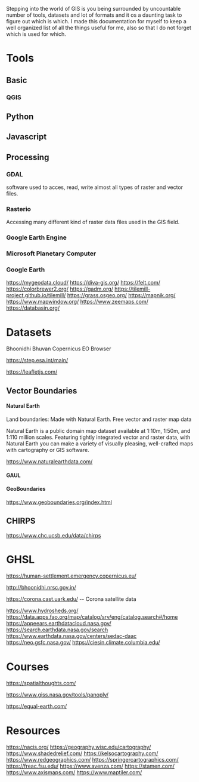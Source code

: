 Stepping into the world of GIS is you being surrounded by uncountable number of tools, datasets and lot of formats and it os a daunting task to figure out which is which. I made this documentation for myself to keep a well organized list of all the things useful for me, also so that I  do not forget which is used for which.
# Tools

## Basic
### QGIS

## Python

## Javascript

## Processing

### GDAL
software used to acces, read, write almost all types of raster and vector files.
### Rasterio
Accessing many different kind of raster data files used in the GIS field.
### Google Earth Engine
### Microsoft Planetary Computer
### Google Earth


https://mygeodata.cloud/
https://diva-gis.org/
https://felt.com/
https://colorbrewer2.org/
https://gadm.org/
https://tilemill-project.github.io/tilemill/
https://grass.osgeo.org/
https://mapnik.org/
https://www.mapwindow.org/
https://www.zeemaps.com/
https://databasin.org/
# Datasets

Bhoonidhi
Bhuvan
Copernicus
EO Browser

https://step.esa.int/main/

https://leafletjs.com/


## Vector Boundaries 

#### Natural Earth

Land boundaries: Made with Natural Earth. Free vector and raster map data

Natural Earth is a public domain map dataset available at 1:10m, 1:50m, and 1:110 million scales. Featuring tightly integrated vector and raster data, with Natural Earth you can make a variety of visually pleasing, well-crafted maps with cartography or GIS software.

https://www.naturalearthdata.com/

#### GAUL

#### GeoBoundaries

https://www.geoboundaries.org/index.html

## CHIRPS

https://www.chc.ucsb.edu/data/chirps

# GHSL

https://human-settlement.emergency.copernicus.eu/

http://bhoonidhi.nrsc.gov.in/

https://corona.cast.uark.edu/ -- Corona satellite data

https://www.hydrosheds.org/
https://data.apps.fao.org/map/catalog/srv/eng/catalog.search#/home
https://appeears.earthdatacloud.nasa.gov/
https://search.earthdata.nasa.gov/search
https://www.earthdata.nasa.gov/centers/sedac-daac
https://neo.gsfc.nasa.gov/
https://ciesin.climate.columbia.edu/

# Courses

https://spatialthoughts.com/

https://www.giss.nasa.gov/tools/panoply/

https://equal-earth.com/

# Resources

https://nacis.org/
https://geography.wisc.edu/cartography/
https://www.shadedrelief.com/
https://kelsocartography.com/
https://www.redgeographics.com/
https://springercartographics.com/
https://freac.fsu.edu/
https://www.avenza.com/
https://stamen.com/
https://www.axismaps.com/
https://www.maptiler.com/